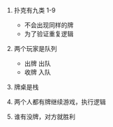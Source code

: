 1. 扑克有九类 1-9
   + 不会出现同样的牌
   + 为了验证重复逻辑

2. 两个玩家是队列
   + 出牌 出队
   + 收牌 入队
3. 牌桌是栈
4. 两个人都有牌继续游戏，执行逻辑
5. 谁有没牌，对方就胜利

